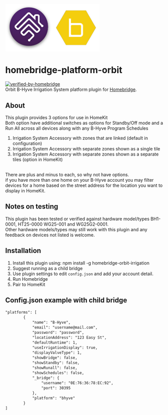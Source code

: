 <p align="left">
 <img width="300" src="logo/homebridge-bhyve.png" />
</p>

# homebridge-platform-orbit
[![verified-by-homebridge](https://badgen.net/badge/homebridge/verified/purple)](https://github.com/homebridge/homebridge/wiki/Verified-Plugins)
<br>Orbit B-Hyve Irrigation System platform plugin for [Homebridge](https://github.com/nfarina/homebridge).

## About

This plugin provides 3 options for use in HomeKit<br>Both option have additional switches as options for Standby/Off mode and a Run All across all devices along with any B-Hyve Program Schedules
1.	Irrigation System Accessory with zones that are linked (default in configuration)
2.	Irrigation System Accessory with separate zones shown as a single tile 
3.	Irrigation System Accessory with separate zones shown as a separate tiles (option in HomeKit)

<br> There are plus and minus to each, so why not have options.
<br> if you have more than one home on your B-Hyve account you may filter devices for a home based on the street address for the location you want to display in HomeKit.

## Notes on testing

This plugin has been tested or verified against hardware model/types BH1-0001, HT25-0000 WG25-001 and WG25G2-0001. 
<br>Other hardware models/types may still work with this plugin and any feedback on devices not listed is welcome.

## Installation
1. Install this plugin using: npm install -g homebridge-orbit-irrigation
2. Suggest running as a child bridge	
3. Use plugin settings to edit ``config.json`` and add your account detail.
4. Run Homebridge
5. Pair to HomeKit

## Config.json example with child bridge
```
"platforms": [
        {
            "name": "B-Hyve",
            "email": "username@mail.com",
            "password": "password",
            "locationAddress": "123 Easy St",
            "defaultRuntime": 1,
            "useIrrigationDisplay": true,
            "displayValveType": 1,
            "showBridge": false,
            "showStandby": false,
            "showRunall": false,
            "showSchedules": false,
            "_bridge": {
                "username": "0E:76:36:78:EC:92",
                "port": 30395
            },
            "platform": "bhyve"
        }
]
```